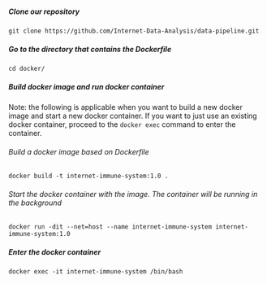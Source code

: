 ##### Clone our repository
`git clone https://github.com/Internet-Data-Analysis/data-pipeline.git`

##### Go to the directory that contains the Dockerfile
`cd docker/` 

##### Build docker image and run docker container

Note: the following is applicable when you want to build a new docker image and start a new docker container. If you want to just use an existing docker container, proceed to the `docker exec` command to enter the container. 

###### Build a docker image based on Dockerfile
`docker build -t internet-immune-system:1.0 .`

###### Start the docker container with the image. The container will be running in the background
`docker run -dit --net=host --name internet-immune-system internet-immune-system:1.0` 

##### Enter the docker container
`docker exec -it internet-immune-system /bin/bash`
